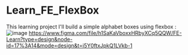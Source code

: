 # Learn_FE_FlexBox

This learning project I'll build a simple alphabet boxes using flexbox : 
![image](https://github.com/donxuiqote/Learn_FE_FlexBox/assets/113412835/f73dd44d-7834-46ce-a94e-d9296b0c8f08)
https://www.figma.com/file/h1SaKaVboxxHRbyXCq5QQW/FE-Learn?type=design&node-id=17%3A14&mode=design&t=i5Y0ftxJpkQ1LVkb-1

